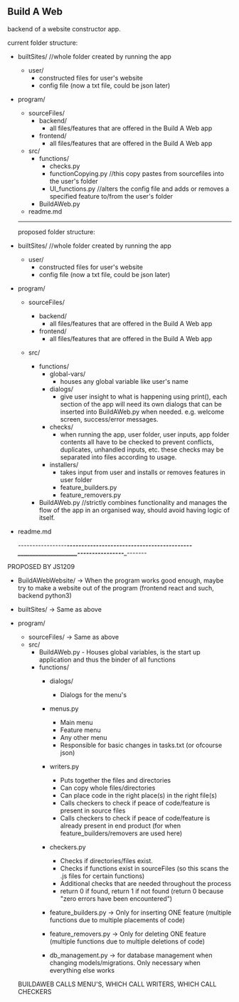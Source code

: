 Build A Web
---

backend of a website constructor app.

current folder structure:
- builtSites/   //whole folder created by running the app
    - user/
        - constructed files for user's website
        - config file (now a txt file, could be json later)

- program/
    - sourceFiles/
        - backend/
            - all files/features that are offered in the Build A Web app
        - frontend/
            - all files/features that are offered in the Build A Web app
    - src/ 
        - functions/
            - checks.py
            - functionCopying.py //this copy pastes from sourcefiles into the user's folder
            - UI_functions.py //alters the config file and adds or removes a specified feature to/from the user's folder
        - BuildAWeb.py
    - readme.md
    
    ---
    
    
    proposed folder structure:
- builtSites/   //whole folder created by running the app
    - user/
        - constructed files for user's website
        - config file (now a txt file, could be json later)

- program/
    - sourceFiles/
        - backend/
            - all files/features that are offered in the Build A Web app
        - frontend/
            - all files/features that are offered in the Build A Web app
    
    - src/ 
        - functions/
            - global-vars/ 
                - houses any global variable like user's name
            - dialogs/
                - give user insight to what is happening using print(), each section of the app will need its own dialogs that can be inserted into BuildAWeb.py when needed. e.g. welcome screen, success/error messages.
            - checks/
                - when running the app, user folder, user inputs, app folder contents all have to be checked to prevent conflicts, duplicates, unhandled inputs, etc. these checks may be separated into files according to usage.
            - installers/
                - takes input from user and installs or removes features in user folder
                - feature_builders.py
                - feature_removers.py
        - BuildAWeb.py //strictly combines functionality and manages the flow of the app in an organised way, should avoid having logic of itself.
- readme.md
    
    
   -----------------___________________------------------------______________________-------------------____________________----------------____-------
   
PROPOSED BY JS1209

- BuildAWebWebsite/ -> When the program works good enough, maybe try to make a website out of the program (frontend react and such, backend python3)
- builtSites/ -> Same as above
- program/
    - sourceFiles/ -> Same as above
    - src/
        - BuildAWeb.py - Houses global variables, is the start up application and thus the binder of all functions
        - functions/
            - dialogs/      
                - Dialogs for the menu's
     
            - menus.py
                - Main menu
                - Feature menu
                - Any other menu
                - Responsible for basic changes in tasks.txt (or ofcourse json)
                            
            - writers.py
                - Puts together the files and directories
                - Can copy whole files/directories
                - Can place code in the right place(s) in the right file(s)
                - Calls checkers to check if peace of code/feature is present in source files
                - Calls checkers to check if peace of code/feature is already present in end product (for when feature_builders/removers are
                               used here)                       
                        
            - checkers.py
                - Checks if directories/files exist.
                - Checks if functions exist in sourceFiles (so this scans the .js files for certain functions)
                - Additional checks that are needed throughout the process
                - return 0 if found, return 1 if not found (return 0 because "zero errors have been encountered")
                            
            - feature_builders.py   -> Only for inserting ONE feature (multiple functions due to multiple placements of code)
            - feature_removers.py   -> Only for deleting ONE feature (multiple functions due to multiple deletions of code)
            
            - db_management.py -> for database management when changing models/migrations. Only necessary when everything else works
                            
    BUILDAWEB CALLS MENU'S, WHICH CALL WRITERS, WHICH CALL CHECKERS
